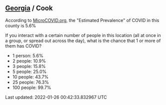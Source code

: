 
## [Georgia](/united-states/georgia) / Cook

According to [MicroCOVID.org](http://microcovid.org),
the "Estimated Prevalence" of COVID in this county is 5.6%

If you interact with a certain number of people in this location
(all at once in a group, or spread out across the day), what is the chance that
1 or more of them has COVID?

- 1 person: 5.6%
- 2 people: 10.9%
- 3 people: 15.8%
- 5 people: 25.0%
- 10 people: 43.7%
- 25 people: 76.3%
- 100 people: 99.7%

Last updated: 2022-01-26 00:42:33.832967 UTC
